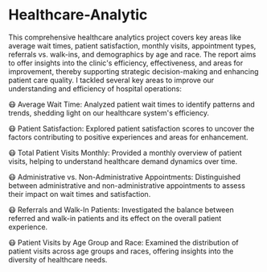 # Healthcare-Analytic
This comprehensive healthcare analytics project covers key areas like average wait times, patient satisfaction, monthly visits, appointment types, referrals vs. walk-ins, and demographics by age and race. The report aims to offer insights into the clinic's efficiency, effectiveness, and areas for improvement, thereby supporting strategic decision-making and enhancing patient care quality.
 I tackled several key areas to improve our understanding and efficiency of hospital operations:

😷 Average Wait Time: Analyzed patient wait times to identify patterns and trends, shedding light on our healthcare system's efficiency.

😷 Patient Satisfaction: Explored patient satisfaction scores to uncover the factors contributing to positive experiences and areas for enhancement.

😷 Total Patient Visits Monthly: Provided a monthly overview of patient visits, helping to understand healthcare demand dynamics over time.

😷 Administrative vs. Non-Administrative Appointments: Distinguished between administrative and non-administrative appointments to assess their impact on wait times and satisfaction.

😷 Referrals and Walk-In Patients: Investigated the balance between referred and walk-in patients and its effect on the overall patient experience.

😷 Patient Visits by Age Group and Race: Examined the distribution of patient visits across age groups and races, offering insights into the diversity of healthcare needs.

